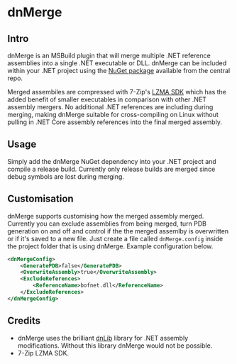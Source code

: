 # dnMerge

## Intro

dnMerge is an MSBuild plugin that will merge multiple .NET reference assemblies into a single .NET executable or DLL.  dnMerge can be included within your .NET project using the [NuGet package](https://www.nuget.org/packages/dnMerge/) available from the central repo.

Merged assembiles are compressed with 7-Zip's [LZMA SDK](https://www.7-zip.org/sdk.html) which has the added benefit of smaller executables in comparison with other .NET assembly mergers.  No additional .NET references are including during merging, making dnMerge suitable for cross-compiling on Linux without pulling in .NET Core assembly references into the final merged assembly.

## Usage

Simply add the dnMerge NuGet dependency into your .NET project and compile a release build.  Currently only release builds are merged since debug symbols are lost during merging.

## Customisation

dnMerge supports customising how the merged assembly merged.  Currently you can exclude assemblies from being merged, turn PDB generation on and off and control if the the merged assemlby is overwritten or if it's saved to a new file.  Just create a file called `dnMerge.config` inside the project folder that is using dnMerge.  Example configuration below.

```xml
<dnMergeConfig>
    <GeneratePDB>false</GeneratePDB>
    <OverwriteAssembly>true</OverwriteAssembly>
    <ExcludeReferences>
        <ReferenceName>bofnet.dll</ReferenceName>
    </ExcludeReferences>
</dnMergeConfig>
```

## Credits

* dnMerge uses the brilliant [dnLib](https://github.com/0xd4d/dnlib) library for .NET assembly modifications.  Without this library dnMerge would not be possible.
* 7-Zip LZMA SDK.
